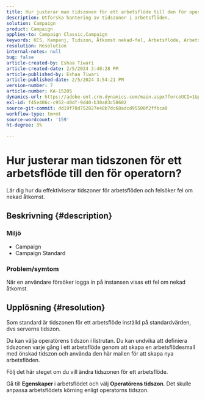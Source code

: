 ```yaml
---
title: Hur justerar man tidszonen för ett arbetsflöde till den för operatorn?
description: Utforska hantering av tidszoner i arbetsflöden.
solution: Campaign
product: Campaign
applies-to: Campaign Classic,Campaign
keywords: KCS, Kampanj, Tidszon, Åtkomst nekad-fel, Arbetsflöde, Arbetsflödeskörning
resolution: Resolution
internal-notes: null
bug: false
article-created-by: Eshaa Tiwari
article-created-date: 2/5/2024 3:40:28 PM
article-published-by: Eshaa Tiwari
article-published-date: 2/5/2024 3:54:21 PM
version-number: 7
article-number: KA-15205
dynamics-url: https://adobe-ent.crm.dynamics.com/main.aspx?forceUCI=1&pagetype=entityrecord&etn=knowledgearticle&id=6fa899de-3cc4-ee11-9079-6045bd006268
exl-id: f45e406c-c952-40df-9d40-b30a83c58602
source-git-commit: dd19f78d752827e48b7dc68adcd95500f2ffbca0
workflow-type: tm+mt
source-wordcount: '159'
ht-degree: 3%

---
```


# Hur justerar man tidszonen för ett arbetsflöde till den för operatorn?


Lär dig hur du effektiviserar tidszoner för arbetsflöden och felsöker fel om nekad åtkomst.

## Beskrivning {#description}


### <b>Miljö</b>

- Campaign
- Campaign Standard


### <b>Problem/symtom</b>

När en användare försöker logga in på instansen visas ett fel om nekad åtkomst.


## Upplösning {#resolution}






Som standard är tidszonen för ett arbetsflöde inställd på standardvärden, dvs serverns tidszon.



Du kan välja operatörens tidszon i listrutan. Du kan undvika att definiera tidszonen varje gång i ett arbetsflöde genom att skapa en arbetsflödesmall med önskad tidszon och använda den här mallen för att skapa nya arbetsflöden.



Följ det här steget om du vill ändra tidszonen för ett arbetsflöde.



Gå till <b>Egenskaper </b>i arbetsflödet och välj <b>Operatörens tidszon</b>. Det skulle anpassa arbetsflödets körning enligt operatorns tidszon.
